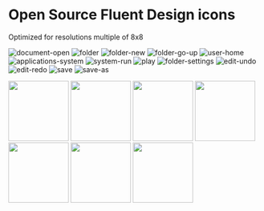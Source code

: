 # Open Source Fluent Design icons
Optimized for resolutions multiple of 8x8

![document-open](https://user-images.githubusercontent.com/31783838/154281405-37f79e8a-4532-4c37-9fb1-6faa713d635e.png)
![folder](https://user-images.githubusercontent.com/31783838/154281414-5c982556-db97-487d-9500-d9ffc1c28ac3.png)
![folder-new](https://user-images.githubusercontent.com/31783838/154281428-a1121aa4-1cd9-464b-b4bd-684b1c0cca1b.png)
![folder-go-up](https://user-images.githubusercontent.com/31783838/154281512-d2a0db2c-a92e-4358-92d9-dfd89c39f317.png)
![user-home](https://user-images.githubusercontent.com/31783838/154281563-5ff78f08-b3b3-4340-b8cd-843791be8464.png)
![applications-system](https://user-images.githubusercontent.com/31783838/154281445-05f25ef2-08db-482e-bb0c-d08cddd9990e.png)
![system-run](https://user-images.githubusercontent.com/31783838/154281528-54d5cc6e-1908-4bf2-ab05-b4d348a0509c.png)
![play](https://user-images.githubusercontent.com/31783838/154471829-af375456-8d17-40ab-87fc-b1789e01d767.png)
![folder-settings](https://user-images.githubusercontent.com/31783838/154476043-dfb92d0c-1fed-4c3a-898b-6dc6ca85211b.png)
![edit-undo](https://user-images.githubusercontent.com/31783838/154742864-955eac4c-5bbc-4674-81f7-b147daf54720.png)
![edit-redo](https://user-images.githubusercontent.com/31783838/154742880-eb8bae90-c0e3-44c1-a20f-3cf6b6867bb7.png)
![save](https://user-images.githubusercontent.com/31783838/154809521-d2497553-14d5-4068-b5c9-dd7a27dfff40.png)
![save-as](https://user-images.githubusercontent.com/31783838/154809529-163f451f-2a2e-47fe-9a85-4620a999bb4a.png)

<img src="https://user-images.githubusercontent.com/31783838/154941724-fc630369-0ace-4a1f-94c1-ea722af2af59.png"  width="120" height="120" /> <img src="https://user-images.githubusercontent.com/31783838/154941736-74cc0bf9-25c5-43c4-a698-d51ddd5a4acb.png"  width="120" height="120" /> <img src="https://user-images.githubusercontent.com/31783838/154941736-74cc0bf9-25c5-43c4-a698-d51ddd5a4acb.png"  width="120" height="120" /> <img src="https://user-images.githubusercontent.com/31783838/154941747-fe50188d-6a44-425c-ae56-633652eb178b.png"  width="120" height="120" /> <img src="https://user-images.githubusercontent.com/31783838/154941764-be42e83a-ad89-4b97-8ef7-2130b5e7db11.png"  width="120" height="120" /> <img src="https://user-images.githubusercontent.com/31783838/154941783-590ee731-6650-46da-bdb9-7ea2a9823adc.png"  width="120" height="120" /> <img src="https://user-images.githubusercontent.com/31783838/154941806-a56ee4ad-6ac7-4d59-ac13-15fa85d2a0a1.png"  width="120" height="120" />

